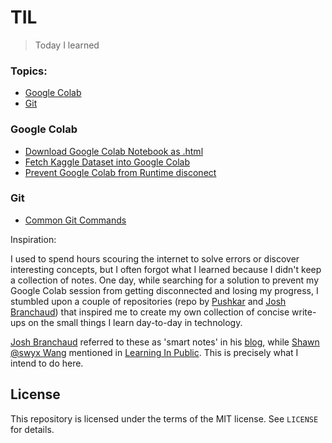 # TIL


> Today I learned

### Topics:
- [Google Colab](#google_colab)
- [Git](#git)

### Google Colab

-   [Download Google Colab Notebook as .html](google_colab/convert_colab_nb_to_html.md)
-   [Fetch Kaggle Dataset into Google Colab](google_colab/fetch_kaggle_dataset_to_google_colab.md)
-   [Prevent Google Colab from Runtime disconect](google_colab/prevent_colab_runtime_disconnecting.md)

### Git 

- [Common Git Commands](git/git_commands.md)


Inspiration: 

I used to spend hours scouring the internet to solve errors or discover interesting concepts, but I often forgot what I learned because I didn't keep a collection of notes. One day, while searching for a solution to prevent my Google Colab session from getting disconnected and losing my progress, I stumbled upon a couple of repositories (repo by [Pushkar](https://github.com/thepushkarp/til) and [Josh Branchaud](https://github.com/jbranchaud/til)) that inspired me to create my own collection of concise write-ups on the small things I learn day-to-day in technology.

[Josh Branchaud](https://joshbranchaud.com) referred to these as 'smart notes' in his [blog](https://dev.to/jbranchaud/how-i-built-a-learning-machine-45k9), while [Shawn @swyx Wang](https://www.swyx.io) mentioned in [Learning In Public](https://www.swyx.io/learn-in-public). This is precisely what I intend to do here.


## License 

This repository is licensed under the terms of the MIT license. See `LICENSE` for details.
